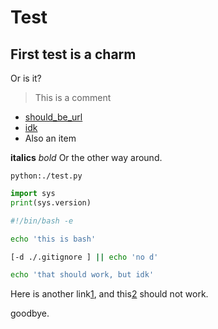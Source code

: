 # Test

## First test is a charm
Or is it?

> This is a comment

* [should_be_url]("http://jradd.com:4000")
* [idk]("../")
* Also an item


__italics__
*bold*
Or the other way around.

`python:./test.py`

```python
import sys
print(sys.version)
```

```bash
#!/bin/bash -e

echo 'this is bash'

[-d ./.gitignore ] || echo 'no d'

echo 'that should work, but idk'
```

Here is another link[1], and this[2] should not work.


goodbye.


[1]: "https://google.com"
[2]: "localhost"
